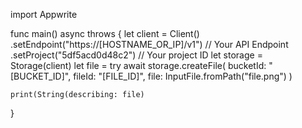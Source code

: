 import Appwrite

func main() async throws {
    let client = Client()
      .setEndpoint("https://[HOSTNAME_OR_IP]/v1") // Your API Endpoint
      .setProject("5df5acd0d48c2") // Your project ID
    let storage = Storage(client)
    let file = try await storage.createFile(
        bucketId: "[BUCKET_ID]",
        fileId: "[FILE_ID]",
        file: InputFile.fromPath("file.png")
    )

    print(String(describing: file)
}
